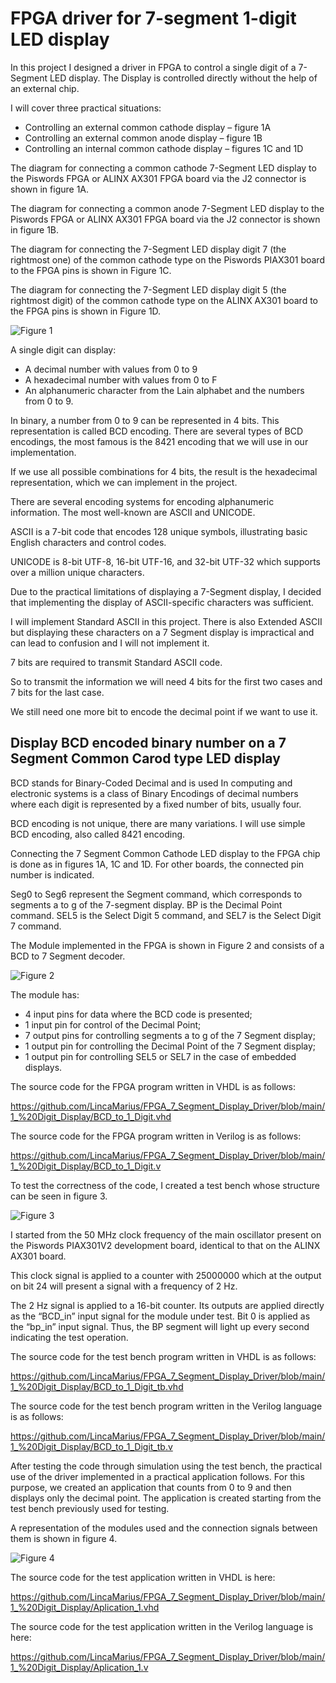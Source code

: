 # FPGA driver for 7-segment 1-digit LED display
In this project I designed a driver in FPGA to control a single digit of a 7-Segment LED display. The Display is controlled directly without the help of an external chip.

I will cover three practical situations:
- Controlling an external common cathode display – figure 1A
- Controlling an external common anode display – figure 1B
- Controlling an internal common cathode display – figures 1C and 1D

The diagram for connecting a common cathode 7-Segment LED display to the Piswords FPGA or ALINX AX301 FPGA board via the J2 connector is shown in figure 1A.

The diagram for connecting a common anode 7-Segment LED display to the Piswords FPGA or ALINX AX301 FPGA board via the J2 connector is shown in figure 1B.

The diagram for connecting the 7-Segment LED display digit 7 (the rightmost one) of the common cathode type on the Piswords PIAX301 board to the FPGA pins is shown in Figure 1C.

The diagram for connecting the 7-Segment LED display digit 5 ​​(the rightmost digit) of the common cathode type on the ALINX AX301 board to the FPGA pins is shown in Figure 1D.

![ Figure 1 ](/Pictures/Figure1.png)

A single digit can display:
- A decimal number with values ​​from 0 to 9
- A hexadecimal number with values ​​from 0 to F
- An alphanumeric character from the Lain alphabet and the numbers from 0 to 9.

In binary, a number from 0 to 9 can be represented in 4 bits. This representation is called BCD encoding. There are several types of BCD encodings, the most famous is the 8421 encoding that we will use in our implementation.

If we use all possible combinations for 4 bits, the result is the hexadecimal representation, which we can implement in the project.

There are several encoding systems for encoding alphanumeric information. The most well-known are ASCII and UNICODE.

ASCII is a 7-bit code that encodes 128 unique symbols, illustrating basic English characters and control codes. 

UNICODE is 8-bit UTF-8, 16-bit UTF-16, and 32-bit UTF-32 which supports over a million unique characters.

Due to the practical limitations of displaying a 7-Segment display, I decided that implementing the display of ASCII-specific characters was sufficient.

I will implement Standard ASCII in this project. There is also Extended ASCII but displaying these characters on a 7 Segment display is impractical and can lead to confusion and I will not implement it.

7 bits are required to transmit Standard ASCII code.

So to transmit the information we will need 4 bits for the first two cases and 7 bits for the last case.

We still need one more bit to encode the decimal point if we want to use it.

## Display BCD encoded binary number on a 7 Segment Common Carod type LED display
BCD stands for Binary-Coded Decimal and is used In computing and electronic systems is a class of Binary Encodings of decimal numbers where each digit is represented by a fixed number of bits, usually four.

BCD encoding is not unique, there are many variations. I will use simple BCD encoding, also called 8421 encoding.

Connecting the 7 Segment Common Cathode LED display to the FPGA chip is done as in figures 1A, 1C and 1D. For other boards, the connected pin number is indicated.

Seg0 to Seg6 represent the Segment command, which corresponds to segments a to g of the 7-segment display. BP is the Decimal Point command. SEL5 is the Select Digit 5 ​​command, and SEL7 is the Select Digit 7 command.

The Module implemented in the FPGA is shown in Figure 2 and consists of a BCD to 7 Segment decoder.

![ Figure 2 ](/Pictures/Figure2.png)

The module has:
- 4 input pins for data where the BCD code is presented;
- 1 input pin for control of the Decimal Point;
- 7 output pins for controlling segments a to g of the 7 Segment display;
- 1 output pin for controlling the Decimal Point of the 7 Segment display;
- 1 output pin for controlling SEL5 or SEL7 in the case of embedded displays.

The source code for the FPGA program written in VHDL is as follows:

https://github.com/LincaMarius/FPGA_7_Segment_Display_Driver/blob/main/1_%20Digit_Display/BCD_to_1_Digit.vhd

The source code for the FPGA program written in Verilog is as follows:

https://github.com/LincaMarius/FPGA_7_Segment_Display_Driver/blob/main/1_%20Digit_Display/BCD_to_1_Digit.v

To test the correctness of the code, I created a test bench whose structure can be seen in figure 3.

![ Figure 3 ](/Pictures/Figure3.png)

I started from the 50 MHz clock frequency of the main oscillator present on the Piswords PIAX301V2 development board, identical to that on the ALINX AX301 board.

This clock signal is applied to a counter with 25000000 which at the output on bit 24 will present a signal with a frequency of 2 Hz.

The 2 Hz signal is applied to a 16-bit counter. Its outputs are applied directly as the “BCD_in” input signal for the module under test. Bit 0 is applied as the “bp_in” input signal. Thus, the BP segment will light up every second indicating the test operation.

The source code for the test bench program written in VHDL is as follows:

https://github.com/LincaMarius/FPGA_7_Segment_Display_Driver/blob/main/1_%20Digit_Display/BCD_to_1_Digit_tb.vhd

The source code for the test bench program written in the Verilog language is as follows:

https://github.com/LincaMarius/FPGA_7_Segment_Display_Driver/blob/main/1_%20Digit_Display/BCD_to_1_Digit_tb.v

After testing the code through simulation using the test bench, the practical use of the driver implemented in a practical application follows. For this purpose, we created an application that counts from 0 to 9 and then displays only the decimal point. The application is created starting from the test bench previously used for testing.

A representation of the modules used and the connection signals between them is shown in figure 4.

![ Figure 4 ](/Pictures/Figure4.png)

The source code for the test application written in VHDL is here:

https://github.com/LincaMarius/FPGA_7_Segment_Display_Driver/blob/main/1_%20Digit_Display/Aplication_1.vhd

The source code for the test application written in the Verilog language is here:

https://github.com/LincaMarius/FPGA_7_Segment_Display_Driver/blob/main/1_%20Digit_Display/Aplication_1.v
